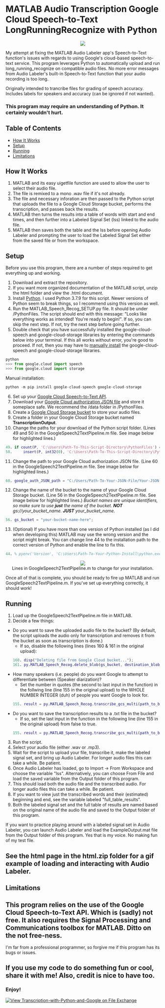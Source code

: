 # MATLAB Audio Transcription Google Cloud Speech-to-Text LongRunningRecognize with Python
<p align="center">
  <img src="ExampleImages/ExampleOutput.png" />
</p>
My attempt at fixing the MATLAB Audio Labeler app's Speech-to-Text function's issues with regards to using Google's cloud-based speech-to-text service. This program leverages Python to automatically upload and run long_running_recognize on compatible audio files. No more error messages from Audio Labeler's built-in Speech-to-Text function that your audio recording is too long.

Originally intended to trancribe files for grading of speech accuracy.
Includes labels for speakers and accuracy (can be ignored if not wanted).

### This program may require an understanding of Python. It certainly wouldn't hurt.

## Table of Contents
* [How It Works](#how-it-works)
* [Setup](#setup)
* [Running](#running)
* [Limitations](#limitations)

## How It Works
1. MATLAB and its easy uigetfile function are used to allow the user to select their audio file.
2. The file is remixed to a mono .wav file if it's not already.
3. The file and necessary inforation are then passed to the Python script that uploads the file to a Google Cloud Storage bucket, performs the transcription, and passes back the results.
4. MATLAB then turns the results into a table of words with start and end times, and then further into a Labeled Signal Set (lss) linked to the audio file.
5. MATLAB then saves both the table and the lss before opening Audio Labeler and prompting the user to load the Labeled Signal Set either from the saved file or from the workspace.

## Setup
Before you use this program, there are a number of steps required to get everything up and working.
1. Download and extract the repository.
2. If you want more organized documentation of the MATLAB script, unzip the html folder and view the .html document.
3. Install [Python](https://www.python.org/downloads/release/python-379/). I used Python 3.7.9 for this script. Newer versions of Python seem to break things, so I recommend using this version as well.
4. Run the MATLAB_Speech_Recog_SETUP.py file. It should be under /PythonFiles. The script should end with this message: "Looks like everything works as intended! You're ready to begin!". If so, you can skip the next step. If not, try the next step before going further.
5. Double check that you have successfully installed the google-cloud-speech and google-cloud-storage libraries by entering the commands below into your terminal. If this all works without error, you're good to proceed. If not, then you may have to [manually install](https://cloud.google.com/speech-to-text/docs/libraries) the google-cloud-speech and google-cloud-storage libraries.
```python
python
>>> from google.cloud import speech
>>> from google.cloud import storage
```
Manual installation: 
```python
python -m pip install google-cloud-speech google-cloud-storage
```
6. Set up your [Google Cloud Speech-to-Text API](https://cloud.google.com/speech-to-text/docs/quickstart-client-libraries).
7. Download your [Google Cloud authorization JSON file](https://cloud.google.com/speech-to-text/docs/libraries) and store it someplace safe. We recommend the /data folder in /PythonFiles.
8. Create a [Google Cloud Storage bucket](https://cloud.google.com/storage/docs/creating-buckets) to store your audio files.
9. Create a folder in your Google Cloud Storage bucket named __TranscriptionOutput__.
10. Change the paths for your download of the Python script folder. (Lines 49 and 50 in the GoogleSpeech2TextPipeline.m file. See image below for highlighted lines.)
```MATLAB
49. if count(P, 'C:\Users\Path-To-This-Script-Directory\PythonFiles') == 0
50.     insert(P, int32(0), 'C:\Users\Path-To-This-Script-Directory\PythonFiles');
```
11. Change the path to your Google Cloud authorization JSON file. (Line 60 in the GoogleSpeech2TextPipeline.m file.  See image below for highlighted lines.)
```MATLAB
60. google_auth_JSON_path = "C:/Users/Path-To-Your-JSON-File/Your-JSON-File.json";
```
12. Change the name of the bucket to the name of your Google Cloud Storage bucket. (Line 56 in the GoogleSpeech2TextPipeline.m file.  See image below for highlighted lines.) *Bucket names are unique identifiers, so make sure to use **just** the name of the bucket. **NOT** gs://your_bucket_name. **JUST** your_bucket_name.*
```MATLAB
56. gs_bucket = "your-bucket-name-here";
```
13. (Optional) If you have more than one version of Python installed (as I did when developing this) MATLAB may use the wrong version and the script might break. You can change line 44 to the installation path to the correct version of Python and enable the line to fix this.
```MATLAB
44. % pyenv('Version', 'C:\Users\Path-To-Your-Python-Install\python.exe');
```

<p align="center">
  <img src="ExampleImages/LinesToChange.png" />
  <br/>Lines in GoogleSpeech2TextPipeline.m to change for your installation.
</p>

Once all of that is complete, you should be ready to fire up MATLAB and run GoogleSpeech2TextPipeline.m. If you've set up everything correctly, it should work!

## Running
1. Load up the GoogleSpeech2TextPipeline.m file in MATLAB.
2. Decide a few things:
* Do you want to save the uploaded audio file to the bucket? (By default, the script uploads the audio only for transcription and removes it from the bucket as soon as transcription is done.)
  - If so, disable the following lines (lines 160 & 161 in the original upload):
  ```MATLAB
  160. disp("Deleting file from Google Cloud bucket...");
  161. py.MATLAB_Speech_Recog.delete_blob(gs_bucket, destination_blob_name, google_auth_JSON_path);
  ```
* How many speakers (i.e. people) do you want Google to attempt to differentiate between (Speaker diarization)?
  - Set the number in quotes (the second to last input in the function) in the follwing line (line 155 in the original upload) to the WHOLE NUMBER INTEGER (duh) of people you want Google to look for.
  ```MATLAB
  155. result = py.MATLAB_Speech_Recog.transcribe_gcs_multi(path_to_bucket_file, google_auth_JSON_path, "2", false);
  ```
* Do you want to save the transcription results to a .txt file in the bucket?
  - If so, set the last input in the function in the following line (line 155 in the original upload) from false to true.
  ```MATLAB
  155. result = py.MATLAB_Speech_Recog.transcribe_gcs_multi(path_to_bucket_file, google_auth_JSON_path, "2", false);
  ```
3. Run the script.
4. Select your audio file (either .wav or .mp3).
5. Wait for the script to upload your file, transcribe it, make the labeled signal set, and bring up Audio Labeler. For longer audio files this can take a while. Be patient.
6. Once Audio Labeler has loaded, go to Import -> From Workspace and choose the variable "lss". Alternatively, you can choose From File and load the saved variable from the Output folder of this program.
7. This should load both the audio file and the transcribed audio. For longer audio files this can take a while. Be patient.
8. If you want to view just the transcribed words and their (estimated) beginning and end, see the variable labeled "full_table_results".
9. Both the labeled signal set and the full table of results are named based on the original name of the audio file and saved to the Output folder of this program.

If you want to practice playing around with a labeled signal set in Audio Labeler, you can launch Audio Labeler and load the ExampleOutput.mat file from the Output folder of this program. Yes that is my voice. No making fun of my test file.

## See the html page in the html.zip folder for a gif example of loading and interacting with Audio Labeler.

## Limitations

## This program relies on the use of the Google Cloud Speech-to-Text API. Which is (sadly) not free. It also requires the Signal Processing and Communications toolbox for MATLAB. Ditto on the not free-ness.

I'm far from a professional programmer, so forgive me if this program has its bugs or issues.

## If you use my code to do something fun or cool, share it with me! Also, credit is nice to have too.
### Enjoy!

[![View Transcription-with-Python-and-Google on File Exchange](https://www.mathworks.com/matlabcentral/images/matlab-file-exchange.svg)](https://www.mathworks.com/matlabcentral/fileexchange/105765-transcription-with-python-and-google)
